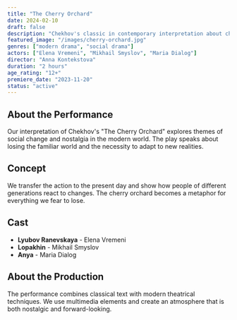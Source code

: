 ```yaml
---
title: "The Cherry Orchard"
date: 2024-02-10
draft: false
description: "Chekhov's classic in contemporary interpretation about change and nostalgia"
featured_image: "/images/cherry-orchard.jpg"
genres: ["modern drama", "social drama"]
actors: ["Elena Vremeni", "Mikhail Smyslov", "Maria Dialog"]
director: "Anna Kontekstova"
duration: "2 hours"
age_rating: "12+"
premiere_date: "2023-11-20"
status: "active"
---
```


## About the Performance

Our interpretation of Chekhov's "The Cherry Orchard" explores themes of social change and nostalgia in the modern world. The play speaks about losing the familiar world and the necessity to adapt to new realities.

## Concept

We transfer the action to the present day and show how people of different generations react to changes. The cherry orchard becomes a metaphor for everything we fear to lose.

## Cast

- **Lyubov Ranevskaya** - Elena Vremeni
- **Lopakhin** - Mikhail Smyslov
- **Anya** - Maria Dialog

## About the Production

The performance combines classical text with modern theatrical techniques. We use multimedia elements and create an atmosphere that is both nostalgic and forward-looking.
